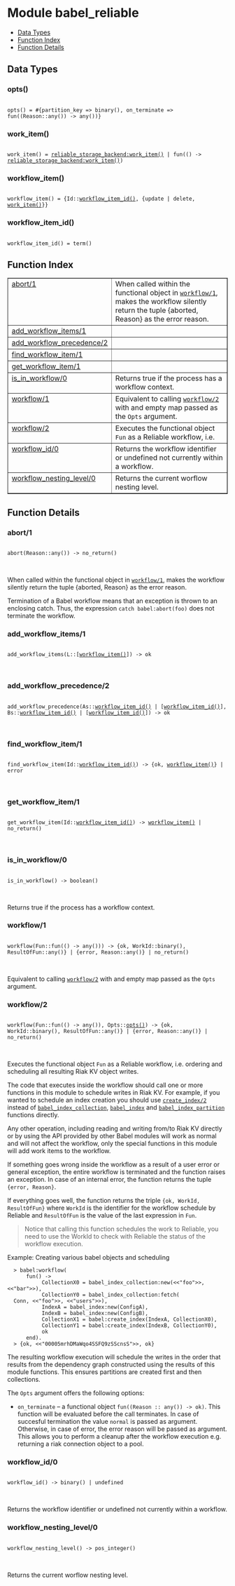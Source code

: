 

# Module babel_reliable #
* [Data Types](#types)
* [Function Index](#index)
* [Function Details](#functions)

<a name="types"></a>

## Data Types ##




### <a name="type-opts">opts()</a> ###


<pre><code>
opts() = #{partition_key =&gt; binary(), on_terminate =&gt; fun((Reason::any()) -&gt; any())}
</code></pre>




### <a name="type-work_item">work_item()</a> ###


<pre><code>
work_item() = <a href="reliable_storage_backend.md#type-work_item">reliable_storage_backend:work_item()</a> | fun(() -&gt; <a href="reliable_storage_backend.md#type-work_item">reliable_storage_backend:work_item()</a>)
</code></pre>




### <a name="type-workflow_item">workflow_item()</a> ###


<pre><code>
workflow_item() = {Id::<a href="#type-workflow_item_id">workflow_item_id()</a>, {update | delete, <a href="#type-work_item">work_item()</a>}}
</code></pre>




### <a name="type-workflow_item_id">workflow_item_id()</a> ###


<pre><code>
workflow_item_id() = term()
</code></pre>

<a name="index"></a>

## Function Index ##


<table width="100%" border="1" cellspacing="0" cellpadding="2" summary="function index"><tr><td valign="top"><a href="#abort-1">abort/1</a></td><td>When called within the functional object in <a href="#workflow-1"><code>workflow/1</code></a>,
makes the workflow silently return the tuple {aborted, Reason} as the
error reason.</td></tr><tr><td valign="top"><a href="#add_workflow_items-1">add_workflow_items/1</a></td><td></td></tr><tr><td valign="top"><a href="#add_workflow_precedence-2">add_workflow_precedence/2</a></td><td></td></tr><tr><td valign="top"><a href="#find_workflow_item-1">find_workflow_item/1</a></td><td></td></tr><tr><td valign="top"><a href="#get_workflow_item-1">get_workflow_item/1</a></td><td></td></tr><tr><td valign="top"><a href="#is_in_workflow-0">is_in_workflow/0</a></td><td>Returns true if the process has a workflow context.</td></tr><tr><td valign="top"><a href="#workflow-1">workflow/1</a></td><td>Equivalent to calling <a href="#workflow-2"><code>workflow/2</code></a> with and empty map passed as
the <code>Opts</code> argument.</td></tr><tr><td valign="top"><a href="#workflow-2">workflow/2</a></td><td>Executes the functional object <code>Fun</code> as a Reliable workflow, i.e.</td></tr><tr><td valign="top"><a href="#workflow_id-0">workflow_id/0</a></td><td>Returns the workflow identifier or undefined not currently within a
workflow.</td></tr><tr><td valign="top"><a href="#workflow_nesting_level-0">workflow_nesting_level/0</a></td><td>Returns the current worflow nesting level.</td></tr></table>


<a name="functions"></a>

## Function Details ##

<a name="abort-1"></a>

### abort/1 ###

<pre><code>
abort(Reason::any()) -&gt; no_return()
</code></pre>
<br />

When called within the functional object in [`workflow/1`](#workflow-1),
makes the workflow silently return the tuple {aborted, Reason} as the
error reason.

Termination of a Babel workflow means that an exception is thrown to an
enclosing catch. Thus, the expression `catch babel:abort(foo)` does not
terminate the workflow.

<a name="add_workflow_items-1"></a>

### add_workflow_items/1 ###

<pre><code>
add_workflow_items(L::[<a href="#type-workflow_item">workflow_item()</a>]) -&gt; ok
</code></pre>
<br />

<a name="add_workflow_precedence-2"></a>

### add_workflow_precedence/2 ###

<pre><code>
add_workflow_precedence(As::<a href="#type-workflow_item_id">workflow_item_id()</a> | [<a href="#type-workflow_item_id">workflow_item_id()</a>], Bs::<a href="#type-workflow_item_id">workflow_item_id()</a> | [<a href="#type-workflow_item_id">workflow_item_id()</a>]) -&gt; ok
</code></pre>
<br />

<a name="find_workflow_item-1"></a>

### find_workflow_item/1 ###

<pre><code>
find_workflow_item(Id::<a href="#type-workflow_item_id">workflow_item_id()</a>) -&gt; {ok, <a href="#type-workflow_item">workflow_item()</a>} | error
</code></pre>
<br />

<a name="get_workflow_item-1"></a>

### get_workflow_item/1 ###

<pre><code>
get_workflow_item(Id::<a href="#type-workflow_item_id">workflow_item_id()</a>) -&gt; <a href="#type-workflow_item">workflow_item()</a> | no_return()
</code></pre>
<br />

<a name="is_in_workflow-0"></a>

### is_in_workflow/0 ###

<pre><code>
is_in_workflow() -&gt; boolean()
</code></pre>
<br />

Returns true if the process has a workflow context.

<a name="workflow-1"></a>

### workflow/1 ###

<pre><code>
workflow(Fun::fun(() -&gt; any())) -&gt; {ok, WorkId::binary(), ResultOfFun::any()} | {error, Reason::any()} | no_return()
</code></pre>
<br />

Equivalent to calling [`workflow/2`](#workflow-2) with and empty map passed as
the `Opts` argument.

<a name="workflow-2"></a>

### workflow/2 ###

<pre><code>
workflow(Fun::fun(() -&gt; any()), Opts::<a href="#type-opts">opts()</a>) -&gt; {ok, WorkId::binary(), ResultOfFun::any()} | {error, Reason::any()} | no_return()
</code></pre>
<br />

Executes the functional object `Fun` as a Reliable workflow, i.e.
ordering and scheduling all resulting Riak KV object writes.

The code that executes inside the workflow should call one or more functions
in this module to schedule writes in Riak KV. For example, if you wanted to
schedule an index creation you should use [`create_index/2`](#create_index-2) instead of
[`babel_index_collection`](babel_index_collection.md), [`babel_index`](babel_index.md) and [`babel_index_partition`](babel_index_partition.md) functions directly.

Any other operation, including reading and writing from/to Riak KV directly
or by using the API provided by other Babel modules will work as normal and
will not affect the workflow, only the special functions in this module will
add work items to the workflow.

If something goes wrong inside the workflow as a result of a user
error or general exception, the entire workflow is terminated and the
function raises an exception. In case of an internal error, the function
returns the tuple `{error, Reason}`.

If everything goes well, the function returns the triple
`{ok, WorkId, ResultOfFun}` where `WorkId` is the identifier for the
workflow schedule by Reliable and `ResultOfFun` is the value of the last
expression in `Fun`.

> Notice that calling this function schedules the work to Reliable, you need
to use the WorkId to check with Reliable the status of the workflow
execution.

Example: Creating various babel objects and scheduling

```
  > babel:workflow(
      fun() ->
           CollectionX0 = babel_index_collection:new(<<"foo">>, <<"bar">>),
           CollectionY0 = babel_index_collection:fetch(
  Conn, <<"foo">>, <<"users">>),
           IndexA = babel_index:new(ConfigA),
           IndexB = babel_index:new(ConfigB),
           CollectionX1 = babel:create_index(IndexA, CollectionX0),
           CollectionY1 = babel:create_index(IndexB, CollectionY0),
           ok
      end).
  > {ok, <<"00005mrhDMaWqo4SSFQ9zSScnsS">>, ok}
```

The resulting workflow execution will schedule the writes in the order that
results from the dependency graph constructed using the results of this
module functions. This ensures partitions are created first and then
collections.

The `Opts` argument offers the following options:

* `on_terminate` – a functional object `fun((Reason :: any()) -> ok)`. This
function will be evaluated before the call terminates. In case of succesful
termination the value `normal` is passed as argument. Otherwise, in case of
error, the error reason will be passed as argument. This allows you to
perform a cleanup after the workflow execution e.g. returning a riak
connection object to a pool.

<a name="workflow_id-0"></a>

### workflow_id/0 ###

<pre><code>
workflow_id() -&gt; binary() | undefined
</code></pre>
<br />

Returns the workflow identifier or undefined not currently within a
workflow.

<a name="workflow_nesting_level-0"></a>

### workflow_nesting_level/0 ###

<pre><code>
workflow_nesting_level() -&gt; pos_integer()
</code></pre>
<br />

Returns the current worflow nesting level.

